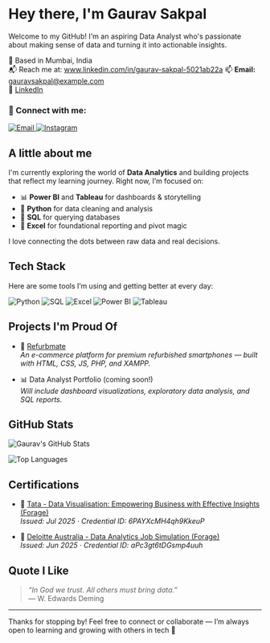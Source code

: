 # Hey there, I'm Gaurav Sakpal

Welcome to my GitHub! I'm an aspiring Data Analyst who's passionate about making sense of data and turning it into actionable insights.

📍 Based in Mumbai, India  
📬 Reach me at: www.linkedin.com/in/gaurav-sakpal-5021ab22a 
📫 **Email:** gauravsakpal@example.com  
🔗 [LinkedIn](https://www.linkedin.com/in/gaurav-sakpal-5021ab22a)

### 🔗 Connect with me:

<p align="left">
  <a href="mailto:gaurav2sakpal@gmail.com" target="_blank">
    <img src="https://img.shields.io/badge/Gmail-D14836?style=for-the-badge&logo=gmail&logoColor=white" alt="Email" />
  </a>
  <a href="https://www.instagram.com/sakp_algaurav" target="_blank">
    <img src="https://img.shields.io/badge/Instagram-E4405F?style=for-the-badge&logo=instagram&logoColor=white" alt="Instagram" />
  </a>
</p>


## A little about me

I'm currently exploring the world of **Data Analytics** and building projects that reflect my learning journey. Right now, I’m focused on:

- 📊 **Power BI** and **Tableau** for dashboards & storytelling  
- 🐍 **Python** for data cleaning and analysis  
- 🧮 **SQL** for querying databases  
- 📗 **Excel** for foundational reporting and pivot magic  

I love connecting the dots between raw data and real decisions.



## Tech Stack

Here are some tools I’m using and getting better at every day:

![Python](https://img.shields.io/badge/-Python-3776AB?style=for-the-badge&logo=python&logoColor=white)
![SQL](https://img.shields.io/badge/-SQL-003B57?style=for-the-badge&logo=postgresql&logoColor=white)
![Excel](https://img.shields.io/badge/-Excel-107C41?style=for-the-badge&logo=microsoft-excel&logoColor=white)
![Power BI](https://img.shields.io/badge/-Power%20BI-F2C811?style=for-the-badge&logo=powerbi&logoColor=black)
![Tableau](https://img.shields.io/badge/-Tableau-E97627?style=for-the-badge&logo=tableau&logoColor=white)



## Projects I'm Proud Of

- 🔧 [Refurbmate](https://github.com/GauravSakpa/Refurbmate)  
  *An e-commerce platform for premium refurbished smartphones — built with HTML, CSS, JS, PHP, and XAMPP.*

- 📊 Data Analyst Portfolio (coming soon!)  
  *Will include dashboard visualizations, exploratory data analysis, and SQL reports.*



## GitHub Stats

![Gaurav's GitHub Stats](https://github-readme-stats.vercel.app/api?username=GauravSakpa&show_icons=true&theme=dracula)

![Top Languages](https://github-readme-stats.vercel.app/api/top-langs/?username=GauravSakpa&layout=compact&theme=dracula)

##  Certifications

- 📄 [Tata - Data Visualisation: Empowering Business with Effective Insights (Forage)](https://www.theforage.com)  
  *Issued: Jul 2025 · Credential ID: 6PAYXcMH4qh9KkeuP*

- 📄 [Deloitte Australia - Data Analytics Job Simulation (Forage)](https://www.theforage.com)  
  *Issued: Jun 2025 · Credential ID: aPc3gt6tDGsmp4uuh*



##  Quote I Like

> *“In God we trust. All others must bring data.”*  
> — W. Edwards Deming

---

Thanks for stopping by! Feel free to connect or collaborate — I’m always open to learning and growing with others in tech 🚀
